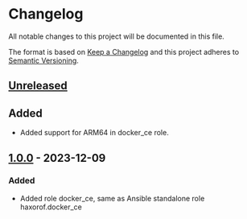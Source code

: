 # Changelog

All notable changes to this project will be documented in this file.

The format is based on [Keep a Changelog](https://keepachangelog.com/en/1.1.0/)
and this project adheres to [Semantic Versioning](http://semver.org/spec/v2.0.0.html).

## [Unreleased](../../releases/tag/X.Y.Z)

## Added

- Added support for ARM64 in docker_ce role.

## [1.0.0](../../releases/tag/1.0.0) - 2023-12-09

### Added

- Added role docker_ce, same as Ansible standalone role haxorof.docker_ce
